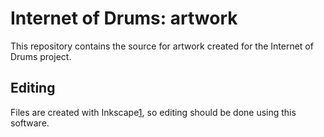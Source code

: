 # Internet of Drums: artwork

This repository contains the source for artwork created for the Internet of
Drums project.

## Editing

Files are created with Inkscape[1], so editing should be done using this
software.

[1]: https://inkscape.org

